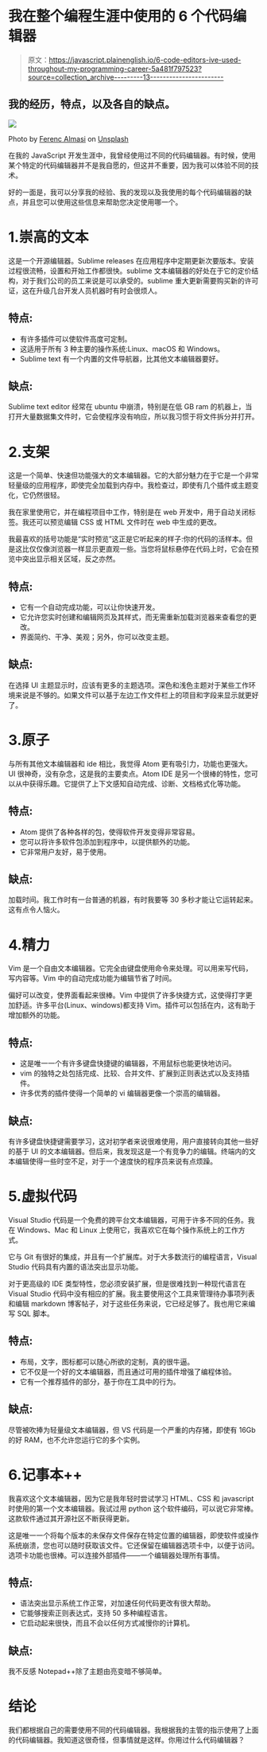# 我在整个编程生涯中使用的 6 个代码编辑器

> 原文：<https://javascript.plainenglish.io/6-code-editors-ive-used-throughout-my-programming-career-5a481f797523?source=collection_archive---------13----------------------->

## 我的经历，特点，以及各自的缺点。

![](img/a7d8efe0f1f45b49623a6429fc7e9e50.png)

Photo by [Ferenc Almasi](https://unsplash.com/@flowforfrank?utm_source=medium&utm_medium=referral) on [Unsplash](https://unsplash.com?utm_source=medium&utm_medium=referral)

在我的 JavaScript 开发生涯中，我曾经使用过不同的代码编辑器。有时候，使用某个特定的代码编辑器并不是我自愿的，但这并不重要，因为我可以体验不同的技术。

好的一面是，我可以分享我的经验、我的发现以及我使用的每个代码编辑器的缺点，并且您可以使用这些信息来帮助您决定使用哪一个。

# 1.崇高的文本

这是一个开源编辑器。Sublime releases 在应用程序中定期更新次要版本。安装过程很流畅，设置和开始工作都很快。sublime 文本编辑器的好处在于它的定价结构，对于我们公司的员工来说是可以承受的。sublime 重大更新需要购买新的许可证，这在升级几台开发人员机器时有时会很烦人。

## 特点:

*   有许多插件可以使软件高度可定制。
*   这适用于所有 3 种主要的操作系统:Linux、macOS 和 Windows。
*   Sublime text 有一个内置的文件导航器，比其他文本编辑器要好。

## 缺点:

Sublime text editor 经常在 ubuntu 中崩溃，特别是在低 GB ram 的机器上，当打开大量数据集文件时，它会使程序没有响应，所以我习惯于将文件拆分并打开。

# 2.支架

这是一个简单、快速但功能强大的文本编辑器。它的大部分魅力在于它是一个非常轻量级的应用程序，即使完全加载到内存中。我检查过，即使有几个插件或主题变化，它仍然很轻。

我在家里使用它，并在编程项目中工作，特别是在 web 开发中，用于自动关闭标签。我还可以预览编辑 CSS 或 HTML 文件时在 web 中生成的更改。

我最喜欢的括号功能是“实时预览”这正是它听起来的样子:你的代码的活样本。但是这比仅仅像浏览器一样显示更直观一些。当您将鼠标悬停在代码上时，它会在预览中突出显示相关区域，反之亦然。

## 特点:

*   它有一个自动完成功能，可以让你快速开发。
*   它允许您实时创建和编辑网页及其样式，而无需重新加载浏览器来查看您的更改。
*   界面简约、干净、美观；另外，你可以改变主题。

## 缺点:

在选择 UI 主题显示时，应该有更多的主题选项。深色和浅色主题对于某些工作环境来说是不够的。如果文件可以基于左边工作文件栏上的项目和字段来显示就更好了。

# 3.原子

与所有其他文本编辑器和 ide 相比，我觉得 Atom 更有吸引力，功能也更强大。UI 很神奇，没有杂念，这是我的主要卖点。Atom IDE 是另一个很棒的特性，您可以从中获得乐趣。它提供了上下文感知自动完成、诊断、文档格式化等功能。

## 特点:

*   Atom 提供了各种各样的包，使得软件开发变得非常容易。
*   您可以将许多软件包添加到程序中，以提供额外的功能。
*   它非常用户友好，易于使用。

## 缺点:

加载时间。我工作时有一台普通的机器，有时我要等 30 多秒才能让它运转起来。这有点令人恼火。

# 4.精力

Vim 是一个自由文本编辑器。它完全由键盘使用命令来处理。可以用来写代码，写内容等。Vim 中的自动完成功能为编辑节省了时间。

偏好可以改变，使界面看起来很棒。Vim 中提供了许多快捷方式，这使得打字更加舒适。许多平台(Linux、windows)都支持 Vim。插件可以包括在内，这有助于增加额外的功能。

## 特点:

*   这是唯一一个有许多键盘快捷键的编辑器，不用鼠标也能更快地访问。
*   vim 的独特之处包括完成、比较、合并文件、扩展到正则表达式以及支持插件。
*   许多优秀的插件使得一个简单的 vi 编辑器更像一个崇高的编辑器。

## 缺点:

有许多键盘快捷键需要学习，这对初学者来说很难使用，用户直接转向其他一些好的基于 UI 的文本编辑器。但后来，我发现这是一个有竞争力的编辑。终端内的文本编辑使得一些时空不足，对于一个速度快的程序员来说有点烦躁。

# 5.虚拟代码

Visual Studio 代码是一个免费的跨平台文本编辑器，可用于许多不同的任务。我在 Windows、Mac 和 Linux 上使用它，我喜欢它在每个操作系统上的工作方式。

它与 Git 有很好的集成，并且有一个扩展库。对于大多数流行的编程语言，Visual Studio 代码具有内置的语法突出显示功能。

对于更高级的 IDE 类型特性，您必须安装扩展，但是很难找到一种现代语言在 Visual Studio 代码中没有相应的扩展。我主要使用这个工具来管理待办事项列表和编辑 markdown 博客帖子，对于这些任务来说，它已经足够了。我也用它来编写 SQL 脚本。

## 特点:

*   布局，文字，图标都可以随心所欲的定制，真的很牛逼。
*   它不仅是一个好的文本编辑器，而且通过可用的插件增强了编程体验。
*   它有一个推荐插件的部分，基于你在工具中的行为。

## 缺点:

尽管被吹捧为轻量级文本编辑器，但 VS 代码是一个严重的内存猪，即使有 16Gb 的好 RAM，也不允许您运行它的多个实例。

# 6.记事本++

我喜欢这个文本编辑器，因为它是我年轻时尝试学习 HTML、CSS 和 javascript 时使用的第一个文本编辑器。我试过用 python 这个软件编码，可以说它非常棒。这款软件通过其开源社区不断获得更新。

这是唯一一个将每个版本的未保存文件保存在特定位置的编辑器，即使软件或操作系统崩溃，您也可以随时获取该文件。它还保留在编辑器选项卡中，以便于访问。选项卡功能也很棒。可以连接外部插件——一个编辑器处理所有事情。

## 特点:

*   语法突出显示系统工作正常，对加速任何代码更改有很大帮助。
*   它能够搜索正则表达式，支持 50 多种编程语言。
*   它启动起来很快，而且不会以任何方式减慢你的计算机。

## 缺点:

我不反感 Notepad++除了主题由亮变暗不够简单。

# 结论

我们都根据自己的需要使用不同的代码编辑器。我根据我的主管的指示使用了上面的代码编辑器。我知道这很奇怪，但事情就是这样。你用过什么代码编辑器？